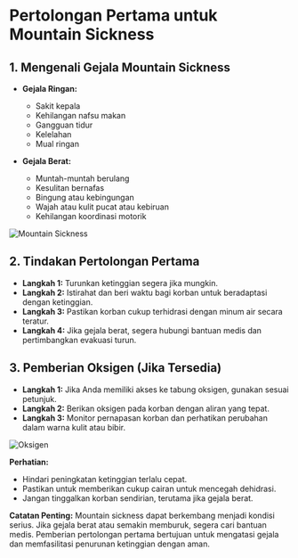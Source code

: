 ﻿# Pertolongan Pertama untuk Mountain Sickness

## 1. Mengenali Gejala Mountain Sickness

   - **Gejala Ringan:**
      - Sakit kepala
      - Kehilangan nafsu makan
      - Gangguan tidur
      - Kelelahan
      - Mual ringan

   - **Gejala Berat:**
      - Muntah-muntah berulang
      - Kesulitan bernafas
      - Bingung atau kebingungan
      - Wajah atau kulit pucat atau kebiruan
      - Kehilangan koordinasi motorik

   ![Mountain Sickness](https://source.unsplash.com/800x600/?mountain-sickness)

## 2. Tindakan Pertolongan Pertama

   - **Langkah 1:** Turunkan ketinggian segera jika mungkin.
   - **Langkah 2:** Istirahat dan beri waktu bagi korban untuk beradaptasi dengan ketinggian.
   - **Langkah 3:** Pastikan korban cukup terhidrasi dengan minum air secara teratur.
   - **Langkah 4:** Jika gejala berat, segera hubungi bantuan medis dan pertimbangkan evakuasi turun.

## 3. Pemberian Oksigen (Jika Tersedia)

   - **Langkah 1:** Jika Anda memiliki akses ke tabung oksigen, gunakan sesuai petunjuk.
   - **Langkah 2:** Berikan oksigen pada korban dengan aliran yang tepat.
   - **Langkah 3:** Monitor pernapasan korban dan perhatikan perubahan dalam warna kulit atau bibir.

   ![Oksigen](https://source.unsplash.com/800x600/?oxygen)

**Perhatian:**
- Hindari peningkatan ketinggian terlalu cepat.
- Pastikan untuk memberikan cukup cairan untuk mencegah dehidrasi.
- Jangan tinggalkan korban sendirian, terutama jika gejala berat.

**Catatan Penting:**
Mountain sickness dapat berkembang menjadi kondisi serius. Jika gejala berat atau semakin memburuk, segera cari bantuan medis. Pemberian pertolongan pertama bertujuan untuk mengatasi gejala dan memfasilitasi penurunan ketinggian dengan aman.


